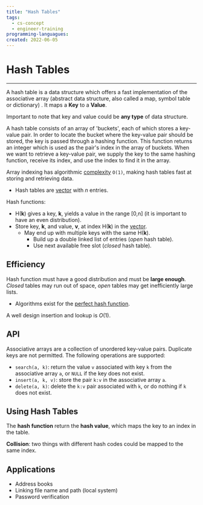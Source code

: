 ```yaml
---
title: "Hash Tables"
tags:
  - cs-concept
  - engineer-training
programming-languagues:
created: 2022-06-05
---
```

# Hash Tables
---
A hash table is a data structure which offers a fast implementation of the associative array (abstract data structure, also called a map, symbol table or dictionary) [](notes/general/hash-tables.md#API%7CAPI). It maps a **Key** to a **Value**.

Important to note that key and value could be **any type** of data structure.

A hash table consists of an array of 'buckets', each of which stores a key-value pair. In order to locate the bucket where the key-value pair should be stored, the key is passed through a hashing function. This function returns an integer which is used as the pair's index in the array of buckets. When we want to retrieve a key-value pair, we supply the key to the same hashing function, receive its index, and use the index to find it in the array.

Array indexing has algorithmic [complexity](notes/general/big-o-notation.md) `O(1)`, making hash tables fast at storing and retrieving data.

- Hash tables are [vector](notes/general/vectors-arrays.md) with *n* entries.

Hash functions:
- H(**k**) gives a key, **k**, yields a value in the range [0,n] (it is important to have an even distribution).
- Store key, **k**, and value, **v**, at index H(**k**) in the [vector](notes/general/vectors-arrays.md).
    - May end up with multiple keys with the same H(**k**).
        - Build up a double linked list of entries (_open_ hash table).
        - Use next available free slot (_closed_ hash table).

## Efficiency
Hash function must have a good distribution and must be **large enough**. _Closed_ tables may run out of space, _open_ tables may get inefficiently large lists.

- Algorithms exist for the [perfect hash function](https://en.wikipedia.org/wiki/Perfect_hash_function).

A well design insertion and lookup is $O(1)$.

## API
Associative arrays are a collection of unordered key-value pairs. Duplicate keys are not permitted. The following operations are supported:

- `search(a, k)`: return the value `v` associated with key `k` from the associative array `a`, or `NULL` if the key does not exist.
- `insert(a, k, v)`: store the pair `k:v` in the associative array `a`.
- `delete(a, k)`: delete the `k:v` pair associated with `k`, or do nothing if `k` does not exist.

## Using Hash Tables
The **hash function** return the **hash value**, which maps the key to an index in the table.

**Collision**: two things with different hash codes could be mapped to the same index.

## Applications
- Address books
- Linking file name and path (local system)
- Password verification